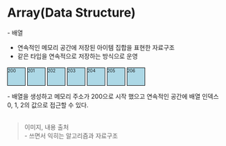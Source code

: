 # Array(Data Structure)
\- 배열   
* 연속적인 메모리 공간에 저장된 아이템 집합을 표현한 자료구조
* 같은 타입을 연속적으로 저장하는 방식으로 운영
<div style="display: inline-block; font-size:10px; background-color:lightblue; width:40px; height:40px; border: 1px solid black">200</div>
<div style="display: inline-block; font-size:10px; background-color:lightblue; width:40px; height:40px; border: 1px solid black">201</div>
<div style="display: inline-block; font-size:10px; background-color:lightblue; width:40px; height:40px; border: 1px solid black">202</div>
<div style="display: inline-block; font-size:10px; background-color:lightblue; width:40px; height:40px; border: 1px solid black">203</div>
<div style="display: inline-block; font-size:10px; background-color:lightblue; width:40px; height:40px; border: 1px solid black">204</div>
<div style="display: inline-block; font-size:10px; background-color:lightblue; width:40px; height:40px; border: 1px solid black">205</div>
<div style="display: inline-block; font-size:10px; background-color:lightblue; width:40px; height:40px; border: 1px solid black">206</div>

\- 배열을 생성하고 메모리 주소가 200으로 시작 했으고 연속적인 공간에 배열 인덱스 0, 1, 2의 값으로 접근할 수 있다.
<br/>
<br/>

> 이미지, 내용 출처   
> \- 쓰면서 익히는 알고리즘과 자료구조
